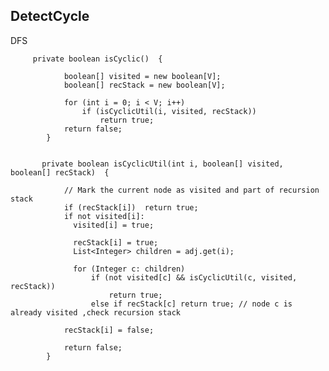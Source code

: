 ## DetectCycle
DFS



         private boolean isCyclic()  { 

                boolean[] visited = new boolean[V]; 
                boolean[] recStack = new boolean[V]; 

                for (int i = 0; i < V; i++) 
                    if (isCyclicUtil(i, visited, recStack)) 
                        return true; 
                return false; 
            } 
           

           private boolean isCyclicUtil(int i, boolean[] visited,  boolean[] recStack)  { 

                // Mark the current node as visited and part of recursion stack 
                if (recStack[i])  return true; 
                if not visited[i]:
                  visited[i] = true; 

                  recStack[i] = true; 
                  List<Integer> children = adj.get(i); 

                  for (Integer c: children) 
                      if (not visited[c] && isCyclicUtil(c, visited, recStack)) 
                          return true; 
                      else if recStack[c] return true; // node c is already visited ,check recursion stack 

                recStack[i] = false; 

                return false; 
            } 
  
